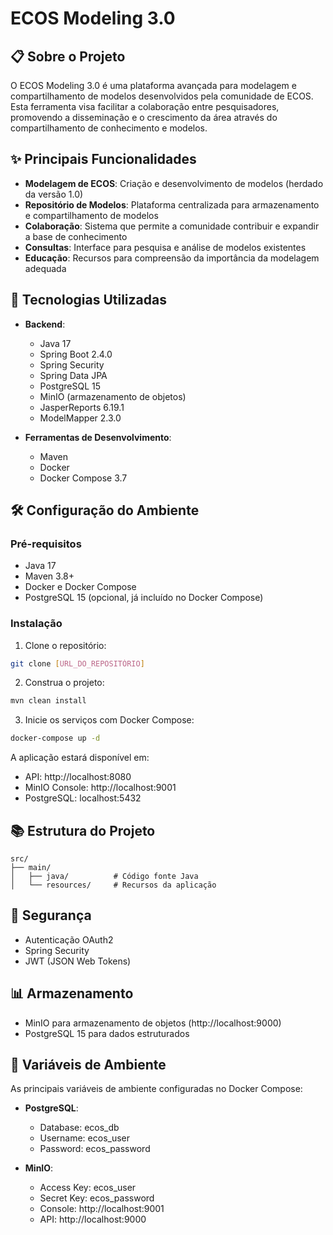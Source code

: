 # ECOS Modeling 3.0

## 📋 Sobre o Projeto

O ECOS Modeling 3.0 é uma plataforma avançada para modelagem e compartilhamento de modelos desenvolvidos pela comunidade de ECOS. Esta ferramenta visa facilitar a colaboração entre pesquisadores, promovendo a disseminação e o crescimento da área através do compartilhamento de conhecimento e modelos.

## ✨ Principais Funcionalidades

- **Modelagem de ECOS**: Criação e desenvolvimento de modelos (herdado da versão 1.0)
- **Repositório de Modelos**: Plataforma centralizada para armazenamento e compartilhamento de modelos
- **Colaboração**: Sistema que permite a comunidade contribuir e expandir a base de conhecimento
- **Consultas**: Interface para pesquisa e análise de modelos existentes
- **Educação**: Recursos para compreensão da importância da modelagem adequada

## 🚀 Tecnologias Utilizadas

- **Backend**:
  - Java 17
  - Spring Boot 2.4.0
  - Spring Security
  - Spring Data JPA
  - PostgreSQL 15
  - MinIO (armazenamento de objetos)
  - JasperReports 6.19.1
  - ModelMapper 2.3.0

- **Ferramentas de Desenvolvimento**:
  - Maven
  - Docker
  - Docker Compose 3.7

## 🛠️ Configuração do Ambiente

### Pré-requisitos

- Java 17
- Maven 3.8+
- Docker e Docker Compose
- PostgreSQL 15 (opcional, já incluído no Docker Compose)

### Instalação

1. Clone o repositório:
```bash
git clone [URL_DO_REPOSITÓRIO]
```

2. Construa o projeto:
```bash
mvn clean install
```

3. Inicie os serviços com Docker Compose:
```bash
docker-compose up -d
```

A aplicação estará disponível em:
- API: http://localhost:8080
- MinIO Console: http://localhost:9001
- PostgreSQL: localhost:5432

## 📚 Estrutura do Projeto

```
src/
├── main/
│   ├── java/          # Código fonte Java
│   └── resources/     # Recursos da aplicação
```

## 🔐 Segurança

- Autenticação OAuth2
- Spring Security
- JWT (JSON Web Tokens)

## 📊 Armazenamento

- MinIO para armazenamento de objetos (http://localhost:9000)
- PostgreSQL 15 para dados estruturados

## 🔧 Variáveis de Ambiente

As principais variáveis de ambiente configuradas no Docker Compose:

- **PostgreSQL**:
  - Database: ecos_db
  - Username: ecos_user
  - Password: ecos_password

- **MinIO**:
  - Access Key: ecos_user
  - Secret Key: ecos_password
  - Console: http://localhost:9001
  - API: http://localhost:9000
